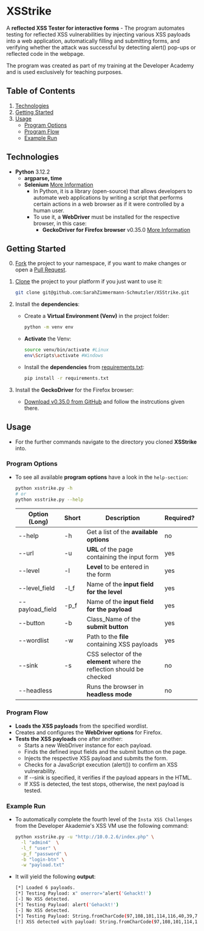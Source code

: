 # XSStrike

A **reflected XSS Tester for interactive forms** - The program automates testing for reflected XSS vulnerabilities by injecting various XSS payloads into a web application, automatically filling and submitting forms, and verifying whether the attack was successful by detecting alert() pop-ups or reflected code in the webpage.  

The program was created as part of my training at the Developer Academy and is used exclusively for teaching purposes.  

## Table of Contents

1. [Technologies](#technologies)
1. [Getting Started](#getting-started)
1. [Usage](#usage)
   * [Program Options](#program-options)
   * [Program Flow](#program-flow)
   * [Example Run](#example-run)

## Technologies

* **Python** 3.12.2
  * **argparse, time**
  * **Selenium** [More Information](https://selenium-python.readthedocs.io/)
    * In Python, it is a library (open-source) that allows developers to automate web applications by writing a script that performs certain actions in a web browser as if it were controlled by a human user.
    * To use it, a **WebDriver** must be installed for the respective browser, in this case:
      * **GeckoDriver for Firefox browser** v0.35.0 [More Information](https://github.com/mozilla/geckodriver)

## Getting Started

0) [Fork](https://docs.github.com/de/pull-requests/collaborating-with-pull-requests/working-with-forks/fork-a-repo) the project to your namespace, if you want to make changes or open a [Pull Request](https://docs.github.com/de/pull-requests/collaborating-with-pull-requests/proposing-changes-to-your-work-with-pull-requests/about-pull-requests).

1. [Clone](https://docs.github.com/en/repositories/creating-and-managing-repositories/cloning-a-repository) the project to your platform if you just want to use it:

    ```bash
    git clone git@github.com:SarahZimmermann-Schmutzler/XSStrike.git
    ```

1. Install the **dependencies**:
   * Create a **Virtual Environment (Venv)** in the project folder:

      ```bash
      python -m venv env
      ```

   * **Activate** the Venv:

      ```bash
      source venv/bin/activate #Linux
      env\Scripts\activate #Windows
      ```

   * Install the **dependencies** from [requirements.txt](./requirements.txt):

      ```bash
      pip install -r requirements.txt
      ```

1. Install the **GeckoDriver** for the Firefox browser:
     * [Download v0.35.0 from GitHub](https://github.com/mozilla/geckodriver/releases) and follow the instrcutions given there.

## Usage

* For the further commands navigate to the directory you cloned **XSStrike** into.

### Program Options

* To see all available **program options** have a look in the `help-section`:

    ```bash
    python xsstrike.py -h
    # or
    python xsstrike.py --help
    ```

  | Option (Long) | Short | Description | Required? |
  | ------------- | ----- | ----------- | --------- |
  | --help | -h | Get a list of the **available options** | no |
  | --url | -u | **URL** of the page containing the input form | yes |
  | --level | -l | **Level** to be entered in the form | yes |
  | --level_field | -l_f | Name of the **input field for the level** | yes |
  | --payload_field | -p_f | Name of the **input field for the payload** | yes |
  | --button | -b | Class_Name of the **submit button** | yes |
  | --wordlist | -w | Path to the **file** containing XSS payloads | yes |
  | --sink | -s | CSS selector of the **element** where the reflection should be checked | no |
  | --headless |  | Runs the browser in **headless mode** | no |

### Program Flow

* **Loads the XSS payloads** from the specified wordlist.
* Creates and configures the **WebDriver options** for Firefox.
* **Tests the XSS payloads** one after another:
  * Starts a new WebDriver instance for each payload.
  * Finds the defined input fields and the submit button on the page.
  * Injects the respective XSS payload and submits the form.
  * Checks for a JavaScript execution (alert()) to confirm an XSS vulnerability.
  * If --sink is specified, it verifies if the payload appears in the HTML.
  * If XSS is detected, the test stops, otherwise, the next payload is tested.

### Example Run

* To automatically complete the fourth level of the `Insta XSS Challenges` from the Developer Akademie's XSS VM use the following command:

  ```bash
  python xsstrike.py -u "http://10.0.2.6/index.php" \
    -l "admin4"  \
    -l_f "user" \
    -p_f "password" \
    -b "login-btn" \
    -w "payload.txt"
  ```

* It will yield the following **output**:

  ```bash
  [*] Loaded 6 payloads.
  [*] Testing Payload: x" onerror="alert('Gehackt!')
  [-] No XSS detected.
  [*] Testing Payload: alert('Gehackt!')
  [-] No XSS detected.
  [*] Testing Payload: String.fromCharCode(97,108,101,114,116,40,39,71,101,104,97,99,107,116,33,39,41)
  [!] XSS detected with payload: String.fromCharCode(97,108,101,114,116,40,39,71,101,104,97,99,107,116,33,39,41)
  ```
